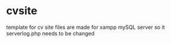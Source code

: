 # cvsite
template for cv site 
files are made for xampp mySQL server so it serverlog.php needs to be changed 
